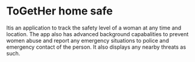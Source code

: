 # ToGetHer home safe
Itis an application to track the safety level of a woman at any time and location. The app also has advanced background capabalities to prevent women abuse and report any emergency situations to police and emergency contact of the person. It also displays any nearby threats as such.
